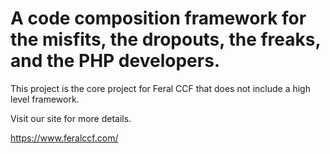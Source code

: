 # A code composition framework for the misfits, the dropouts, the freaks, and the PHP developers.

This project is the core project for Feral CCF that does not include a high level framework.

Visit our site for more details. 

https://www.feralccf.com/
